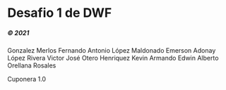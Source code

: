 # Desafio 1 de DWF

##### © 2021

Gonzalez Merlos  Fernando Antonio 
López Maldonado Emerson Adonay 
López Rivera Victor José 
Otero Henriquez Kevin Armando
Edwin Alberto Orellana Rosales

Cuponera 1.0
